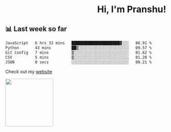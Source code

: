 <div align="right" >
   
   <H1>Hi, I'm Pranshu!</H1>

</div>

## 📊 Last week so far
<!--START_SECTION:waka-->

```txt
JavaScript   6 hrs 32 mins   █████████████████████▓░░░   86.91 %
Python       43 mins         ██▒░░░░░░░░░░░░░░░░░░░░░░   09.57 %
Git Config   7 mins          ▒░░░░░░░░░░░░░░░░░░░░░░░░   01.62 %
CSV          5 mins          ▒░░░░░░░░░░░░░░░░░░░░░░░░   01.20 %
JSON         0 secs          ░░░░░░░░░░░░░░░░░░░░░░░░░   00.21 %
```

<!--END_SECTION:waka-->

Check out my [website](https://pranshu05.vercel.app)

<img align="left" width="150" src="https://user-images.githubusercontent.com/70943732/209951571-93b7afe5-f523-4683-b725-5d94b287e94e.png">

